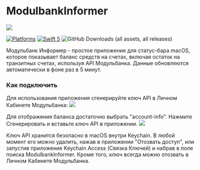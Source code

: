 # ModulbankInformer

<img src="https://spaceinbox.me/images/modulbank-informer.png">

[![Platforms](https://img.shields.io/badge/platforms-macOS%2013-ff0000.svg?style=flat)](https://github.com/makoni/ModulbankInformer) [![Swift 5](https://img.shields.io/badge/swift-5.9-orange.svg?style=flat)](http://swift.org) ![GitHub Downloads (all assets, all releases)](https://img.shields.io/github/downloads/makoni/ModulbankInformer/total)

Модульбанк Информер - простое приложение для статус-бара macOS, которое показывает баланс средств на счетах, включая остаток на транзитных счетах, используя API Модульбанка. Данные обновляются автоматически в фоне раз в 5 минут.

### Как подключить
Для использования приложения сгенерируйте ключ API в Личном Кабинете Модульбанка:
<img src="https://cdn.githubraw.com/makoni/ModulbankInformer/main/api-key-1.png">

Для отображения баланса достаточно выбрать "account-info". Нажмите Сгенерировать и вставьте ключ API в приложении.
<img src="https://cdn.githubraw.com/makoni/ModulbankInformer/main/api-key-2.png">

Ключ API хранится безопасно в macOS внутри Keychain. В любой момент его можно удалить, нажав в приложении "Отозвать доступ", или запустив приложение Keychain Access (Связка Ключей) и набрав в поле поиска ModulbankInformer. Кроме того, ключ всегда можно отозвать в Личном Кабинете Модульбанка.
